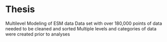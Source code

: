 # Thesis
Multilevel Modeling of ESM data
Data set with over 180,000 points of data needed to be cleaned and sorted
Multiple levels and categories of data were created prior to analyses
